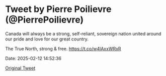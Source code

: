 # Tweet by Pierre Poilievre (@PierrePoilievre)

Canada will always be a strong, self-reliant, sovereign nation united around our pride and love for our great country.

The True North, strong &amp; free. https://t.co/w4lAxxWRxR

Date: 2025-02-12 14:52:36

[Original Tweet](https://x.com/PierrePoilievre/status/1889689065190023505)
